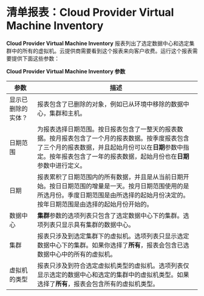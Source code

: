 # 清单报表：Cloud Provider Virtual Machine Inventory

**Cloud Provider Virtual Machine Inventory** 报表列出了选定数据中心和选定集群中的所有的虚拟机。云提供商需要看到这个报表来向客户收费。运行这个报表需要提供下面这些参数：

**Cloud Provider Virtual Machine Inventory 参数**

| 参数 | 描述 |
| ---- | ---- |
| 显示已删除的实体？ | 报表包含了已删除的对象，例如已从环境中移除的数据中心，集群和主机。 |
| 日期范围 | 为报表选择日期范围。按日报表包含了一整天的报表数据。按月报表包含了一个月的报表数据。按季度报表包含了三个月的报表数据，并且起始月份可以在**日期**参数中指定。按年报表包含了一年的报表数据，起始月份也在**日期**参数中进行定义。 |
| 日期 | 报表累积了日期范围内的所有数据，并且是从当前日期开始。按日日期范围的增量是一天。按月日期范围使用的是所选月份。季度日期范围是由所选择的起始月份决定的。按年日期范围是由选择的起始月份开始的。 |
| 数据中心 | **集群**参数的选项列表只包含了选定数据中心下的集群。选项列表只显示具有集群的数据中心。 |
| 集群 | 报表只涉及到选定集群下的虚拟机。选项列表只显示选定数据中心下的集群。如果你选择了**所有**，报表会包含已选数据中心中的所有的虚拟机。 |
| 虚拟机的类型 | 报表只涉及到符合选定虚拟机类型的虚拟机。选项列表仅显示选定的数据中心和选定的集群中的虚拟机类型。如果选择了**所有**，报表会包含所有的虚拟机类型。 |

